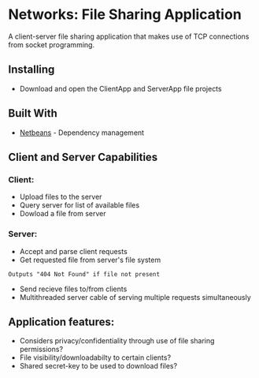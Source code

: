 # Networks: File Sharing Application

A client-server file sharing application that makes use of TCP connections from socket programming. 

## Installing
- Download and open the ClientApp and ServerApp file projects

## Built With
* [Netbeans](https://netbeans.org/downloads/8.2/) - Dependency management



## Client and Server Capabilities
### Client:
* Upload files to the server
* Query server for list of available files
* Dowload a file from server

### Server:
* Accept and parse client requests
* Get requested file from server's file system
```
Outputs "404 Not Found" if file not present
```
* Send recieve files to/from clients
* Multithreaded server cable of serving multiple requests simultaneously

## Application features:
* Considers privacy/confidentiality through use of file sharing permissions?
* File visibility/downloadabilty to certain clients?
* Shared secret-key to be used to download files?
